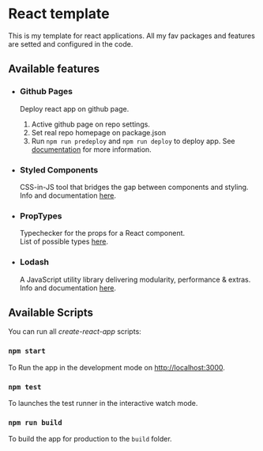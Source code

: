 # React template

This is my template for react applications.
All my fav packages and features are setted and configured in the code.

## Available features
- ### Github Pages
    Deploy react app on github page.
    1. Active github page on repo settings.
    2. Set real repo homepage on package.json
    2. Run `npm run predeploy` and `npm run deploy` to deploy app.
    See [documentation](https://lodash.com/docs/4.17.15) for more information.
    
- ### Styled Components
    CSS-in-JS tool that bridges the gap between components and styling.\
    Info and documentation [here](https://styled-components.com/docs).
       
- ### PropTypes
    Typechecker for the props for a React component.\
    List of possible types [here](https://reactjs.org/docs/typechecking-with-proptypes.html#proptypes).
        
- ### Lodash
    A JavaScript utility library delivering modularity, performance & extras.\
    Info and documentation [here](https://lodash.com/docs/4.17.15).
            
## Available Scripts
You can run all *create-react-app* scripts:

### `npm start`
To Run the app in the development mode on  [http://localhost:3000](http://localhost:3000).

### `npm test`
To launches the test runner in the interactive watch mode.

### `npm run build`
To build the app for production to the `build` folder.
